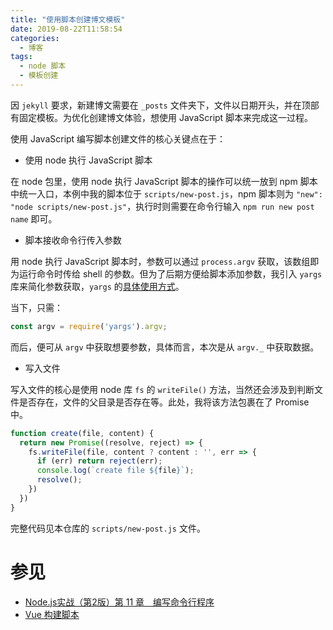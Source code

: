 ```yaml
---
title: "使用脚本创建博文模板"
date: 2019-08-22T11:58:54
categories:
  - 博客
tags:
  - node 脚本
  - 模板创建
---
```


因 `jekyll` 要求，新建博文需要在 `_posts` 文件夹下，文件以日期开头，并在顶部有固定模板。为优化创建博文体验，想使用 JavaScript 脚本来完成这一过程。

使用 JavaScript 编写脚本创建文件的核心关键点在于：

- 使用 node 执行 JavaScript 脚本

在 node 包里，使用 node 执行 JavaScript 脚本的操作可以统一放到 npm 脚本中统一入口，本例中我的脚本位于 `scripts/new-post.js`，npm 脚本则为 `"new": "node scripts/new-post.js"`，执行时则需要在命令行输入 `npm run new post name` 即可。

- 脚本接收命令行传入参数

用 node 执行 JavaScript 脚本时，参数可以通过 `process.argv` 获取，该数组即为运行命令时传给 shell 的参数。但为了后期方便给脚本添加参数，我引入 `yargs` 库来简化参数获取，`yargs` 的[具体使用方式](https://github.com/yargs/yargs)。

当下，只需：

```js
const argv = require('yargs').argv;
```

而后，便可从 `argv` 中获取想要参数，具体而言，本次是从 `argv._` 中获取数据。

- 写入文件

写入文件的核心是使用 node 库 `fs` 的 `writeFile()` 方法，当然还会涉及到判断文件是否存在，文件的父目录是否存在等。此处，我将该方法包裹在了 Promise 中。

```js
function create(file, content) {
  return new Promise((resolve, reject) => {
    fs.writeFile(file, content ? content : '', err => {
      if (err) return reject(err);
      console.log(`create file ${file}`);
      resolve();
    })
  })
}
```

完整代码见本仓库的 `scripts/new-post.js` 文件。

# 参见

- [Node.js实战（第2版）第 11 章　编写命令行程序](http://www.ituring.com.cn/book/tupubarticle/23095)
- [Vue 构建脚本](https://github.com/vuejs/vue/blob/dev/scripts/build.js)
